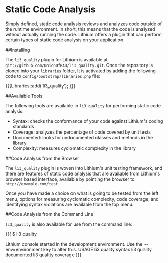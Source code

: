 # Static Code Analysis


Simply defined, static code analysis reviews and analyzes code outside of the runtime environment. In short, this means that the code is analyzed without actually running the code.  Lithium offers a plugin that can perform certain types of static code analysis on your application.

##Installing

The `li3_quality` plugin for Lithium is available at `git://github.com/UnionOfRAD/li3_quality.git`.  Once the repository is cloned into your `libraries` folder, It is activated by adding the following code to `config/bootstrap/libraries.php` file:

{{{Libraries::add('li3_quality');
}}}

##Available Tools

The following tools are available in `li3_quality` for performing static code analysis:

* Syntax: checks the conformance of your code against Lithium's coding standards
* Coverage: analyzes the percentage of code covered by unit tests
* Documented: looks for undocumented classes and methods in the library
* Complexity: measures cyclomatic complexity in the library

##Code Analysis from the Browser

The `li3_quality` plugin is woven into Lithium's unit testing framework, and there are features of static code analysis that are available from Lithium's browser based interface, available by pointing the browser to `http://example.com/test`

Once you have made a choice on what is going to be tested from the left menu, options for measuring cyclomatic complexity, code coverage, and identifying syntax violations are available from the top menu.

##Code Analysis from the Command Line

`li3_quality` is also available for use from the command line:

{{{
$ li3 quality

Lithium console started in the development environment. Use the --env=environment key to alter this.
USAGE
    li3 quality syntax
    li3 quality documented
    li3 quality coverage
}}}